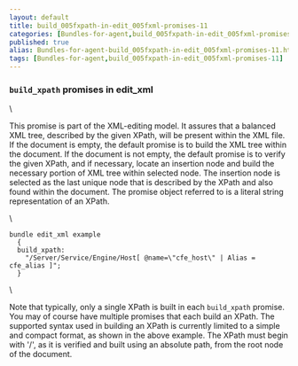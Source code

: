 ```yaml
---
layout: default
title: build_005fxpath-in-edit_005fxml-promises-11
categories: [Bundles-for-agent,build_005fxpath-in-edit_005fxml-promises-11]
published: true
alias: Bundles-for-agent-build_005fxpath-in-edit_005fxml-promises-11.html
tags: [Bundles-for-agent,build_005fxpath-in-edit_005fxml-promises-11]
---
```


### `build_xpath` promises in edit\_xml

\

This promise is part of the XML-editing model. It assures that a
balanced XML tree, described by the given XPath, will be present within
the XML file. If the document is empty, the default promise is to build
the XML tree within the document. If the document is not empty, the
default promise is to verify the given XPath, and if necessary, locate
an insertion node and build the necessary portion of XML tree within
selected node. The insertion node is selected as the last unique node
that is described by the XPath and also found within the document. The
promise object referred to is a literal string representation of an
XPath.

\

~~~~ {.verbatim}
bundle edit_xml example
  {
  build_xpath:
    "/Server/Service/Engine/Host[ @name=\"cfe_host\" | Alias = cfe_alias ]";
  }
~~~~

\

Note that typically, only a single XPath is built in each `build_xpath`
promise. You may of course have multiple promises that each build an
XPath. The supported syntax used in building an XPath is currently
limited to a simple and compact format, as shown in the above example.
The XPath must begin with '/', as it is verified and built using an
absolute path, from the root node of the document.
